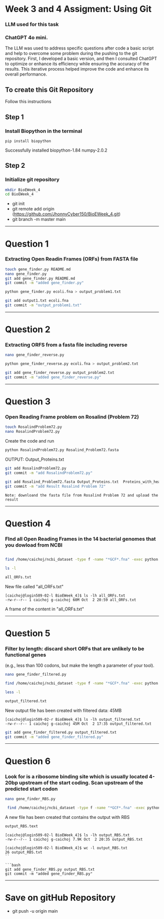 # Week 3 and 4 Assigment: **Using Git**

### LLM used for this task
### ChatGPT 4o mini.
The LLM was used to address specific questions after code a basic script and help to overcome some problem during the pushing to the git repository. First, I developed a basic version, and then I consulted ChatGPT to optimize or enhance its efficiency while ensuring the accuracy of the results. This iterative process helped improve the code and enhance its overall performance. 

## To create this Git Repository

Follow this instructions 

## Step 1
### Install Biopython in the terminal

`pip install biopython`

Successfully installed biopython-1.84 numpy-2.0.2


## Step 2
### Initialize git repository 

```bash
mkdir BioEWeek_4
cd BioEWeek_4
```

+ git init
+ git remote add origin (https://github.com/JhonnyCyber150/BioEWeek_4.git)
+ git branch -m master main

--- 
# Question 1

### Extracting Open Readin Frames (ORFs) from FASTA file 

```bash
touch gene_finder.py README.md
nano gene_finder.py
git add gene_finder.py README.md
git commit -m "added gene_finder.py"
```
```bash
python gene_finder.py ecoli.fna > output_problem1.txt

```
```bash
git add output1.txt ecoli.fna
git commit -m "output_problem1.txt"
```
--- 
# Question 2
### Extracting ORFS from a fasta file including reverse 

```bash
nano gene_finder_reverse.py
```
```bash
python gene_finder_reverse.py ecoli.fna > output_problem2.txt
```

```bash
git add gene_finder_reverse.py output_problem2.txt 
git commit -m "added gene_finder_reverse.py"
```
---- 
# Question 3

### Open Reading Frame problem on Rosalind (Problem 72)

```bash
touch RosalindProblem72.py
nano RosalindProblem72.py
````
Create the code and run

```bash
python RosalindProblem72.py Rosalind_Problem72.fasta
```
OUTPUT:
Output_Proteins.txt

```bash
git add RosalindProblem72.py
git commit -m "add RosalindProblem72.py"
```

```bash
git add Rosalind_Problem72.fasta Output_Proteins.txt  Proteins_with_headers.txt
git commit -m "add Result Rosalind Problem 72"
```

    Note: downloand the fasta file from Rosalind Problem 72 and upload the result 

--- 
# Question 4
### FInd all Open Reading Frames in the 14 bacterial genomes that you dowload from NCBI

```bash

find /home/caichoj/ncbi_dataset -type f -name "*GCF*.fna" -exec python gene_finder_reverse_trans3.py {} all_ORFs.txt \;
```

``` bash
ls -l

all_ORFs.txt
```
New file called "all_ORFs.txt"

```
[caichoj@login509-02-l BioEWeek_4]$ ls -lh all_ORFs.txt
-rw-r--r-- 1 caichoj g-caichoj 60M Oct  2 20:59 all_ORFs.txt
```
A frame of the content in "all_ORFs.txt"

--- 
# Question 5
### Filter by length: discard short ORFs that are unlikely to be functional genes
(e.g., less than 100 codons, but make the length a parameter of your tool).

```bash
nano gene_finder_filtered.py
```

```bash
find /home/caichoj/ncbi_dataset -type f -name "*GCF*.fna" -exec python gene_finder_filtered.py {} output_filtered.txt -l 100 \;

less -l

output_filtered.txt
```


New output file has been created with filtered data: 45MB

```
[caichoj@login509-02-r BioEWeek_4]$ ls -lh output_filtered.txt
-rw-r--r-- 1 caichoj g-caichoj 45M Oct  2 17:35 output_filtered.txt
```` 

```bash
git add gene_finder_filtered.py output_filtered.txt
git commit -m "added gene_finder_filtered.py"
```
--- 
# Question 6
### Look for is a ribosome binding site which is usually located 4-20bp upstream of the start coding. Scan upstream of the predicted start codon

```bash
nano gene_finder_RBS.py
```

```bash
 find /home/caichoj/ncbi_dataset -type f -name "*GCF*.fna" -exec python gene_finder_RBS2.py {} output_RBS.txt -l 100 \;
```
A new file has been created that contains the output with RBS

```bash
output_RBS.text
```
```
[caichoj@login509-02-l BioEWeek_4]$ ls -lh output_RBS.txt
-rw-r--r-- 1 caichoj g-caichoj 7.9K Oct  2 20:35 output_RBS.txt

[caichoj@login509-02-l BioEWeek_4]$ wc -l output_RBS.txt
26 output_RBS.txt
``

```bash
git add gene_finder_RBS.py output_RBS.txt 
git commit -m "added gene_finder_RBS.py"
```
--- 
 # Save on gitHub Repository
* git push -u origin main

